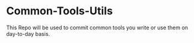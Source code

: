 # Common-Tools-Utils
This Repo will be used to commit common tools you write or use them on day-to-day basis.
